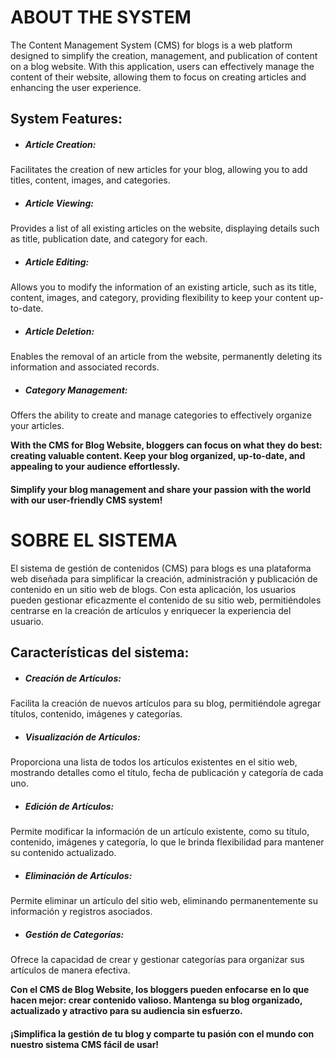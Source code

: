 # ABOUT THE SYSTEM

The Content Management System (CMS) for blogs is a web platform designed to simplify the creation, management, and publication of content on a blog website. With this application, users can effectively manage the content of their website, allowing them to focus on creating articles and enhancing the user experience.

## System Features:

*   ##### Article Creation:
Facilitates the creation of new articles for your blog, allowing you to add titles, content, images, and categories.

*   ##### Article Viewing:
Provides a list of all existing articles on the website, displaying details such as title, publication date, and category for each.

*   ##### Article Editing:
Allows you to modify the information of an existing article, such as its title, content, images, and category, providing flexibility to keep your content up-to-date.

*   ##### Article Deletion:
Enables the removal of an article from the website, permanently deleting its information and associated records.

*   ##### Category Management: 
Offers the ability to create and manage categories to effectively organize your articles.

<b>With the CMS for Blog Website, bloggers can focus on what they do best: creating valuable content. Keep your blog organized, up-to-date, and appealing to your audience effortlessly.</b>

#### Simplify your blog management and share your passion with the world with our user-friendly CMS system!

#   








#   SOBRE EL SISTEMA

El sistema de gestión de contenidos (CMS) para blogs es una plataforma web diseñada para simplificar la creación, administración y publicación de contenido en un sitio web de blogs. Con esta aplicación, los usuarios pueden gestionar eficazmente el contenido de su sitio web, permitiéndoles centrarse en la creación de artículos y enriquecer la experiencia del usuario.

##  Características del sistema:

*   #####  Creación de Artículos: 
Facilita la creación de nuevos artículos para su blog, permitiéndole agregar títulos, contenido, imágenes y categorías.

*   #####  Visualización de Artículos: 
Proporciona una lista de todos los artículos existentes en el sitio web, mostrando detalles como el título, fecha de publicación y categoría de cada uno.

*   #####  Edición de Artículos: 
Permite modificar la información de un artículo existente, como su título, contenido, imágenes y categoría, lo que le brinda flexibilidad para mantener su contenido actualizado.

*   #####  Eliminación de Artículos: 
Permite eliminar un artículo del sitio web, eliminando permanentemente su información y registros asociados.

*   ##### Gestión de Categorías: 
Ofrece la capacidad de crear y gestionar categorías para organizar sus artículos de manera efectiva.



<b>Con el CMS de Blog Website, los bloggers pueden enfocarse en lo que hacen mejor: crear contenido valioso. Mantenga su blog organizado, actualizado y atractivo para su audiencia sin esfuerzo.</b>

#### ¡Simplifica la gestión de tu blog y comparte tu pasión con el mundo con nuestro sistema CMS fácil de usar!